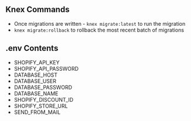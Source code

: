 ## Knex Commands

 - Once migrations are written - `knex migrate:latest` to run the migration
 - `knex migrate:rollback` to rollback the most recent batch of migrations

## .env Contents

 - SHOPIFY_API_KEY
 - SHOPIFY_API_PASSWORD
 - DATABASE_HOST
 - DATABASE_USER
 - DATABASE_PASSWORD
 - DATABASE_NAME
 - SHOPIFY_DISCOUNT_ID
 - SHOPIFY_STORE_URL
 - SEND_FROM_MAIL